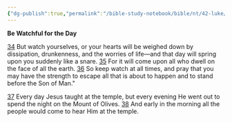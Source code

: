 ```yaml
---
{"dg-publish":true,"permalink":"/bible-study-notebook/bible/nt/42-luke/luke-21-34-38/","tags":["NT/42_Luke-21v34-38"],"created":"2025-06-02T23:40:12.170-04:00","updated":"2025-06-02T20:08:11.143-04:00"}
---
```


**Be Watchful for the Day**

[34](https://www.google.com/url?sa=E&q=https%3A%2F%2Fbiblehub.com%2Fluke%2F21-34.htm) But watch yourselves, or your hearts will be weighed down by dissipation, drunkenness, and the worries of life—and that day will spring upon you suddenly like a snare. [35](https://www.google.com/url?sa=E&q=https%3A%2F%2Fbiblehub.com%2Fluke%2F21-35.htm) For it will come upon all who dwell on the face of all the earth. [36](https://www.google.com/url?sa=E&q=https%3A%2F%2Fbiblehub.com%2Fluke%2F21-36.htm) So keep watch at all times, and pray that you may have the strength to escape all that is about to happen and to stand before the Son of Man."

[37](https://www.google.com/url?sa=E&q=https%3A%2F%2Fbiblehub.com%2Fluke%2F21-37.htm) Every day Jesus taught at the temple, but every evening He went out to spend the night on the Mount of Olives. [38](https://www.google.com/url?sa=E&q=https%3A%2F%2Fbiblehub.com%2Fluke%2F21-38.htm) And early in the morning all the people would come to hear Him at the temple.
